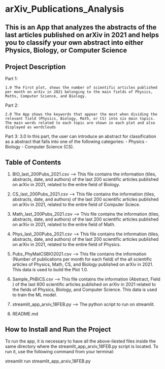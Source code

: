 # arXiv_Publications_Analysis
## This is an App that analyzes the abstracts of the last articles published on arXiv in 2021 and helps you to classify your own abstract into either Physics, Biology, or Computer Science

## Project Description
 Part 1:

    1.0 The First plot, shows the number of scientific articles published per month on arXiv in 2021 belonging to the main fields of Physics, Maths, Computer Science, and Biology.

 Part 2: 
 
    2.0 The App shows the keywords that appear the most when dividing the relevant field (Physics, Biology, Math, or CS) into six main topics. The main words related to each topic are shown in each plot and also displayed as wordclouds

 Part 3:
    3.0 In this part, the user can introduce an abstract for classification as a abstract that falls into one of the following categories: - Physics - Biology - Computer Science (CS).


## Table of Contents

1.  BIO_last_200Pubs_2021.csv --> This file contains the information (tiles, abstracts, date, and authors) of the last 200 scientific articles published on arXiv in 2021, related to the entire field of Biology. 

2. CS_last_200Pubs_2021.csv  --> This file contains the information (tiles, abstracts, date, and authors) of the last 200 scientific articles published on arXiv in 2021, related to the entire field of Computer Sciece.

3. Math_last_200Pubs_2021.csv --> This file contains the information (tiles, abstracts, date, and authors) of the last 200 scientific articles published on arXiv in 2021, related to the entire field of Math.

4. Phys_last_200Pubs_2021.csv --> This file contains the information (tiles, abstracts, date, and authors) of the last 200 scientific articles published on arXiv in 2021, related to the entire field of Physics. 

5. Pubs_PhyMatCSBIO2021.csv --> This file contains the information (Number of publications per month for each field) of the all scientific articles of Physics, Math, CS, and Biology published on arXiv in 2021.  This data is used to build the Plot 1.0.   

6. Sample_PhBiCS.csv -->  This file contains the information (Abstract, Field ) of the last 600 scientific articles published on arXiv in 2021 related to the fields of Physics, Biology, and Computer Science. This data is used to train the ML model.

7. streamlit_app_arxiv_18FEB.py  --> The python script to run on streamlit.

8. README.md

## How to Install and Run the Project
To run the app, it is necessary to have all the above-liested files inside the same directory where the streamlit_app_arxiv_18FEB.py script is located. To run it,  use the following command from your terminal:

streamlit run streamlit_app_arxiv_18FEB.py


